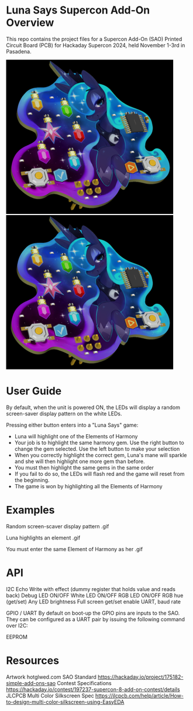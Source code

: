 # Luna Says Supercon Add-On Overview

This repo contains the project files for a Supercon Add-On (SAO) Printed Circuit Board (PCB) for Hackaday Supercon 2024, held November 1-3rd in Pasadena.

<img src="/img/front.png" height="420"><img src="/img/front.png" height="420">

# User Guide

By default, when the unit is powered ON, the LEDs will display a random screen-saver display pattern on the white LEDs.

Pressing either button enters into a "Luna Says" game:
- Luna will highlight one of the Elements of Harmony
- Your job is to highlight the same harmony gem.  Use the right button to change the gem selected.  Use the left button to make your selection
- When you correctly highlight the correct gem, Luna's mane will sparkle and she will then highlight one more gem than before.
- You must then highlight the same gems in the same order
- If you fail to do so, the LEDs will flash red and the game will reset from the beginning.
- The game is won by highlighting all the Elements of Harmony

# Examples

Random screen-scaver display pattern
.gif

Luna highlights an element
.gif

You must enter the same Element of Harmony as her
.gif

# API

I2C
Echo
Write with effect (dummy register that holds value and reads back)
Debug LED ON/OFF
White LED ON/OFF
RGB LED ON/OFF
RGB hue (get/set)
Any LED brightness
Full screen get/set
enable UART, baud rate

GPIO / UART
By default on boot-up the GPIO pins are inputs to the SAO.  They can be configured as a UART pair by issuing the following command over I2C:

EEPROM

# Resources

Artwork hotglwed.com
SAO Standard https://hackaday.io/project/175182-simple-add-ons-sao
Contest Specifications https://hackaday.io/contest/197237-supercon-8-add-on-contest/details
JLCPCB Multi Color Silkscreen Spec https://jlcpcb.com/help/article/How-to-design-multi-color-silkscreen-using-EasyEDA